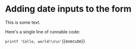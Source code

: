 # Adding date inputs to the form

This is some text.

Here's a single line of runnable code:

`printf 'Cello, world!\n\n'`{{execute}}

